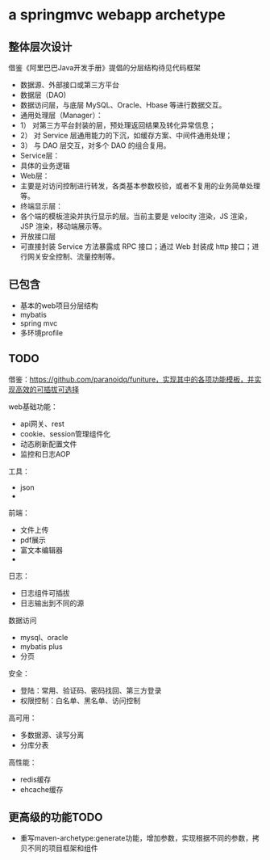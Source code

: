 # a springmvc webapp archetype


## 整体层次设计
借鉴《阿里巴巴Java开发手册》提倡的分层结构待见代码框架
- 数据源、外部接口或第三方平台
- 数据层（DAO)
 - 数据访问层，与底层 MySQL、Oracle、Hbase 等进行数据交互。
- 通用处理层（Manager）：
 - 1） 对第三方平台封装的层，预处理返回结果及转化异常信息；
 - 2） 对 Service 层通用能力的下沉，如缓存方案、中间件通用处理；
 - 3） 与 DAO 层交互，对多个 DAO 的组合复用。
- Service层：
 - 具体的业务逻辑
- Web层：
 - 主要是对访问控制进行转发，各类基本参数校验，或者不复用的业务简单处理等。
- 终端显示层：
 - 各个端的模板渲染并执行显示的层。当前主要是 velocity 渲染，JS 渲染，JSP 渲染，移动端展示等。
- 开放接口层
 - 可直接封装 Service 方法暴露成 RPC 接口；通过 Web 封装成 http 接口；进行网关安全控制、流量控制等。

## 已包含
- 基本的web项目分层结构
- mybatis
- spring mvc
- 多环境profile


## TODO
借鉴：https://github.com/paranoidq/funiture，实现其中的各项功能模板，并实现高效的可插拔可选择

web基础功能：
- api网关、rest
- cookie、session管理组件化
- 动态刷新配置文件
- 监控和日志AOP


工具：
- json
-


前端：
- 文件上传
- pdf展示
- 富文本编辑器
-



日志：
- 日志组件可插拔
- 日志输出到不同的源



数据访问
- mysql、oracle
- mybatis plus
- 分页


安全：
- 登陆：常用、验证码、密码找回、第三方登录
- 权限控制：白名单、黑名单、访问控制


高可用：
- 多数据源、读写分离
- 分库分表


高性能：
- redis缓存
- ehcache缓存



## 更高级的功能TODO
- 重写maven-archetype:generate功能，增加参数，实现根据不同的参数，拷贝不同的项目框架和组件